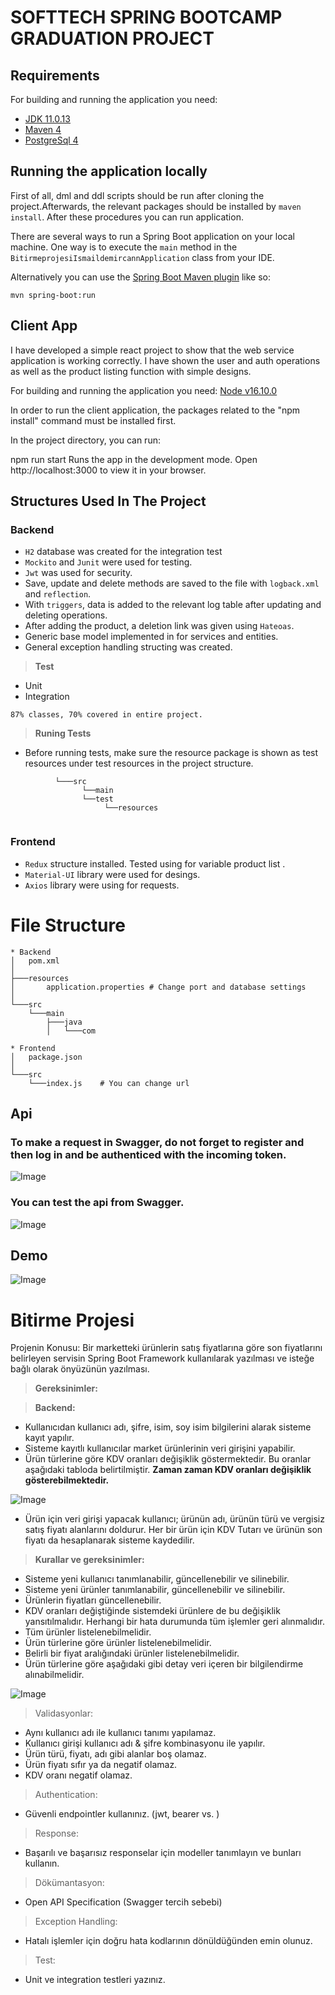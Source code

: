 # SOFTTECH SPRING BOOTCAMP GRADUATION PROJECT

## Requirements

For building and running the application you need:

- [JDK 11.0.13](https://www.oracle.com/tr/java/technologies/javase/jdk11-archive-downloads.html)
- [Maven 4](https://maven.apache.org)
- [PostgreSql 4](https://www.postgresql.org/download/)

## Running the application locally

First of all, dml and ddl scripts should be run after cloning the project.Afterwards, the relevant packages should be installed by `maven install`. After these procedures you can run application.

There are several ways to run a Spring Boot application on your local machine. One way is to execute the `main` method in the `BitirmeprojesiIsmaildemircannApplication` class from your IDE.

Alternatively you can use the [Spring Boot Maven plugin](https://docs.spring.io/spring-boot/docs/current/reference/html/build-tool-plugins-maven-plugin.html) like so:

```shell
mvn spring-boot:run
```

## Client App

I have developed a simple react project to show that the web service application is working correctly. I have shown the user and auth operations as well as the product listing function with simple designs.

For building and running the application you need:
[Node v16.10.0](https://nodejs.org/de/blog/release/v16.10.0/)

In order to run the client application, the packages related to the "npm install" command must be installed first.

In the project directory, you can run:

npm run start
Runs the app in the development mode.
Open http://localhost:3000 to view it in your browser.

## Structures Used In The Project
### Backend
* `H2` database was created for the integration test
* `Mockito` and `Junit` were used for testing.
* `Jwt` was used for security.
* Save, update and delete methods are saved to the file with `logback.xml` and `reflection`.
* With `triggers`, data is added to the relevant log table after updating and deleting operations.
* After adding the product, a deletion link was given using `Hateoas`.
* Generic base model implemented in for services and entities.
* General exception handling structing was created.

> **Test**
 * Unit
 * Integration 
 
 `87% classes, 70% covered in entire project.`

> **Runing Tests**
* Before running tests, make sure the resource package is shown as test resources under test resources in the project structure.

```
          └───src
                └──main
                └──test
                     └──resources
  
```

### Frontend
* `Redux` structure installed. Tested using for variable product list .
* `Material-UI` library were used for desings.
* `Axios` library were using for requests.


# File Structure
```
* Backend
│   pom.xml
│  
├───resources 
│       application.properties # Change port and database settings
│  
└───src                                                     
    └───main  
        ├───java  
        │   └───com  
        
* Frontend
│   package.json
│  
└───src                                                     
    └───index.js    # You can change url
```

## Api
### To make a request in Swagger, do not forget to register and then log in and be authenticed with the incoming token.
![Image](https://github.com/165-Softtech-Patika-Java-Spring/bitirmeprojesi-ismaildemircann/blob/main/README%20Resources/Swagger_Login.png?raw=true)

### You can test the api from Swagger.
![Image](https://github.com/165-Softtech-Patika-Java-Spring/bitirmeprojesi-ismaildemircann/blob/main/README%20Resources/swagger.png?raw=true)


## Demo
![Image](https://github.com/165-Softtech-Patika-Java-Spring/bitirmeprojesi-ismaildemircann/blob/main/README%20Resources/reactGif.gif?raw=true)

# Bitirme Projesi

Projenin Konusu:
Bir marketteki ürünlerin satış fiyatlarına göre son fiyatlarını belirleyen servisin Spring Boot Framework
kullanılarak yazılması ve isteğe bağlı olarak önyüzünün yazılması.

> **Gereksinimler:**

> **Backend:**

- Kullanıcıdan kullanıcı adı, şifre, isim, soy isim bilgilerini alarak sisteme kayıt yapılır.
- Sisteme kayıtlı kullanıcılar market ürünlerinin veri girişini yapabilir.
- Ürün türlerine göre KDV oranları değişiklik göstermektedir. Bu oranlar aşağıdaki tabloda
belirtilmiştir. __**Zaman zaman KDV oranları değişiklik gösterebilmektedir.**__

![Image](https://www.linkpicture.com/q/Untitled_395.png)


- Ürün için veri girişi yapacak kullanıcı; ürünün adı, ürünün türü ve vergisiz satış fiyatı alanlarını
doldurur. Her bir ürün için KDV Tutarı ve ürünün son fiyatı da hesaplanarak sisteme kaydedilir.
> **Kurallar ve gereksinimler:**
- Sisteme yeni kullanıcı tanımlanabilir, güncellenebilir ve silinebilir.
- Sisteme yeni ürünler tanımlanabilir, güncellenebilir ve silinebilir.
- Ürünlerin fiyatları güncellenebilir.
- KDV oranları değiştiğinde sistemdeki ürünlere de bu değişiklik yansıtılmalıdır. Herhangi bir hata
durumunda tüm işlemler geri alınmalıdır.
- Tüm ürünler listelenebilmelidir.
- Ürün türlerine göre ürünler listelenebilmelidir.
- Belirli bir fiyat aralığındaki ürünler listelenebilmelidir.
- Ürün türlerine göre aşağıdaki gibi detay veri içeren bir bilgilendirme alınabilmelidir.

![Image](https://www.linkpicture.com/q/22_57.png)

> Validasyonlar:
- Aynı kullanıcı adı ile kullanıcı tanımı yapılamaz.
- Kullanıcı girişi kullanıcı adı & şifre kombinasyonu ile yapılır.
- Ürün türü, fiyatı, adı gibi alanlar boş olamaz.
- Ürün fiyatı sıfır ya da negatif olamaz.
- KDV oranı negatif olamaz.
> Authentication:
- Güvenli endpointler kullanınız. (jwt, bearer vs. )
> Response:
- Başarılı ve başarısız responselar için modeller tanımlayın ve bunları kullanın.
> Dökümantasyon:
- Open API Specification (Swagger tercih sebebi)
> Exception Handling:
- Hatalı işlemler için doğru hata kodlarının dönüldüğünden emin olunuz.
> Test:
- Unit ve integration testleri yazınız. 
